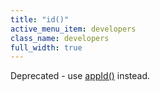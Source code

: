 ```yaml
---
title: "id()"
active_menu_item: developers
class_name: developers
full_width: true
---
```



Deprecated - use [appId()](appid.htm) instead.

